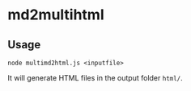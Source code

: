 # md2multihtml

## Usage

```
node multimd2html.js <inputfile>
```

It will generate HTML files in the output folder `html/`.